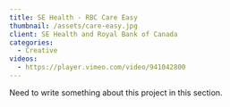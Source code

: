 ```yaml
---
title: SE Health - RBC Care Easy
thumbnail: /assets/care-easy.jpg
client: SE Health and Royal Bank of Canada
categories:
  - Creative
videos:
  - https://player.vimeo.com/video/941042800
---
```

Need to write something about this project in this section.
